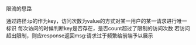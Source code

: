 限流的思路

通过路径:ip的作为key，访问次数为value的方式对某一用户的某一请求进行唯一标识
每次访问的时候判断key是否存在，是否count超过了限制的访问次数
若访问超出限制，则应response返回msg:请求过于频繁给前端予以展示